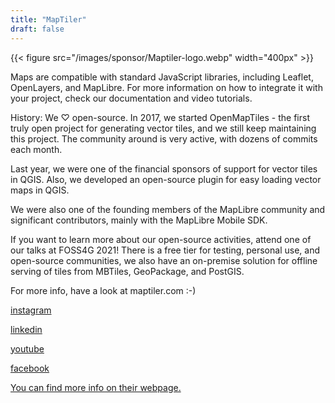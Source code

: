 ```yaml
---
title: "MapTiler"
draft: false
---
```


{{< figure src="/images/sponsor/Maptiler-logo.webp" width="400px" >}}

Maps are compatible with standard JavaScript libraries, including Leaflet, OpenLayers, and MapLibre. For more information on how to integrate it with your project, check our documentation and video tutorials.

History: We ♡ open-source. In 2017, we started OpenMapTiles - the first truly open project for generating vector tiles, and we still keep maintaining this project. The community around is very active, with dozens of commits each month.

Last year, we were one of the financial sponsors of support for vector tiles in QGIS. Also, we developed an open-source plugin for easy loading vector maps in QGIS.

We were also one of the founding members of the MapLibre community and significant contributors, mainly with the MapLibre Mobile SDK.

If you want to learn more about our open-source activities, attend one of our talks at FOSS4G 2021!
There is a free tier for testing, personal use, and open-source communities, we also have an on-premise solution for offline serving of tiles from MBTiles, GeoPackage, and PostGIS.

For more info, have a look at maptiler.com :-)

[instagram](https://www.instagram.com/maptiler/)

[linkedin](https://www.linkedin.com/company/maptiler/)

[youtube](https://www.youtube.com/channel/UCubcQeWuBKvqpMu172CLEXw)

[facebook](https://www.facebook.com/MapTiler/)

[You can find more info on their webpage.](https://www.maptiler.com/)
